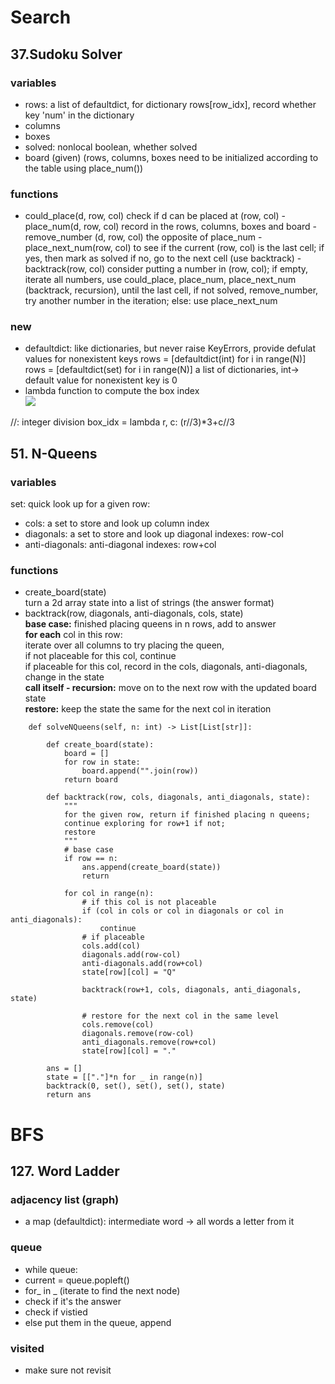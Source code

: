 # Search
## 37.Sudoku Solver
### variables
- rows: a list of defaultdict, for dictionary rows[row_idx], record whether key 'num' in the dictionary
- columns
- boxes
- solved: nonlocal boolean, whether solved
- board (given)
(rows, columns, boxes need to be initialized according to the table using place_num())

### functions
- could_place(d, row, col)
check if d can be placed at (row, col)
-place_num(d, row, col)
record in the rows, columns, boxes and board
-remove_number (d, row, col)
the opposite of place_num
-place_next_num(row, col)
to see if the current (row, col) is the last cell; 
if yes, then mark as solved
if no, go to the next cell (use backtrack)
-backtrack(row, col)
consider putting a number in (row, col);
if empty, iterate all numbers, use could_place, place_num, place_next_num (backtrack, recursion), until the last cell, if not solved, remove_number, try another number in the iteration;
else: use place_next_num

### new
- defaultdict: like dictionaries, but never raise KeyErrors, provide defulat values for nonexistent keys
rows = [defaultdict(int) for i in range(N)]
rows = [defaultdict(set) for i in range(N)]
a list of dictionaries, int-> default value for nonexistent key is 0
- lambda function to compute the box index<br/>
![](https://user-images.githubusercontent.com/102558337/171506708-eabb5b29-98d2-45b1-a113-d88bc974b0b6.png)

//: integer division 
box_idx = lambda r, c: (r//3)*3+c//3

## 51. N-Queens
### variables
set: quick look up
for a given row:
- cols: a set to store and look up column index
- diagonals: a set to store and look up diagonal indexes: row-col
- anti-diagonals: anti-diagonal indexes: row+col
### functions
- create_board(state)  
turn a 2d array state into a list of strings (the answer format)
- backtrack(row, diagonals, anti-diagonals, cols, state)  
**base case:** finished placing queens in n rows, add to answer  
**for each** col in this row:  
iterate over all columns to try placing the queen,  
if not placeable for this col, continue  
if placeable for this col, record in the cols, diagonals, anti-diagonals, change in the state  
**call itself - recursion:** move on to the next row with the updated board state  
**restore:** keep the state the same for the next col in iteration  
```
    def solveNQueens(self, n: int) -> List[List[str]]:
        
        def create_board(state):
            board = []
            for row in state:
                board.append("".join(row))
            return board
        
        def backtrack(row, cols, diagonals, anti_diagonals, state):
            """
            for the given row, return if finished placing n queens;
            continue exploring for row+1 if not;
            restore
            """
            # base case
            if row == n:
                ans.append(create_board(state))
                return
            
            for col in range(n):
                # if this col is not placeable
                if (col in cols or col in diagonals or col in anti_diagonals):
                    continue
                # if placeable
                cols.add(col)
                diagonals.add(row-col)
                anti-diagonals.add(row+col)
                state[row][col] = "Q"
                
                backtrack(row+1, cols, diagonals, anti_diagonals, state)
                
                # restore for the next col in the same level
                cols.remove(col)
                diagonals.remove(row-col)
                anti_diagonals.remove(row+col)
                state[row][col] = "."
                
        ans = []
        state = [["."]*n for _ in range(n)]
        backtrack(0, set(), set(), set(), state)
        return ans
```
# BFS
## 127. Word Ladder
### adjacency list (graph)
- a map (defaultdict): intermediate word -> all words a letter from it
### queue
- while queue:
- current = queue.popleft()
- for_ in _ (iterate to find the next node)
- check if it's the answer
- check if vistied
- else put them in the queue, append
### visited
- make sure not revisit
